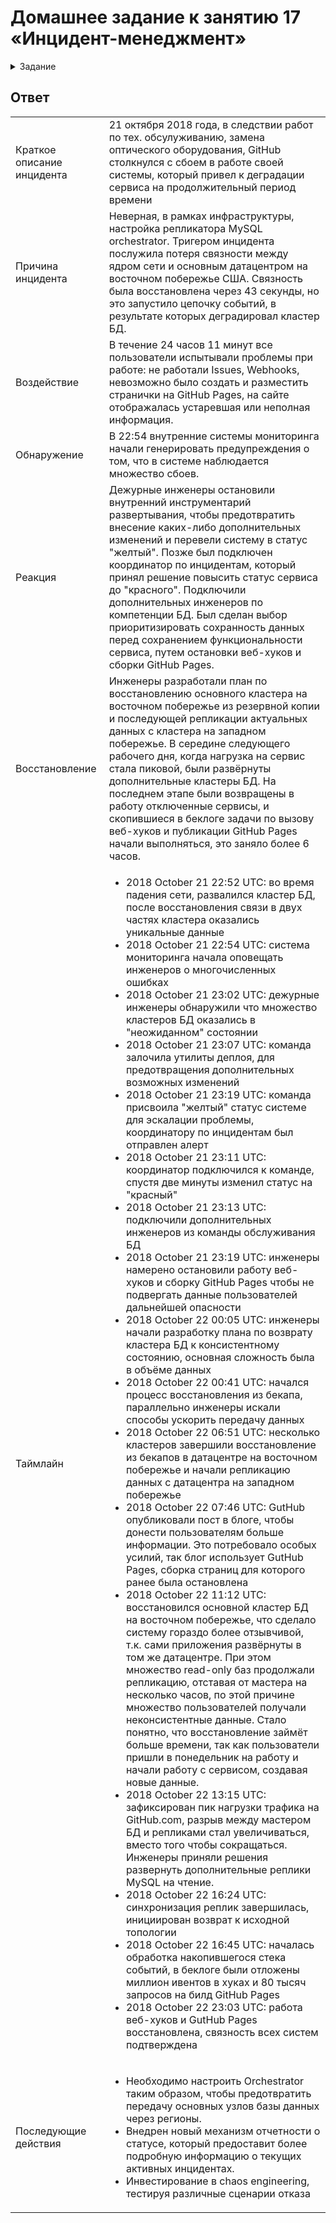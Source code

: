 # Домашнее задание к занятию 17 «Инцидент-менеджмент»

<details>
  <summary>Задание</summary>
Составьте постмортем на основе реального сбоя системы GitHub в 2018 году.
</details>

## Ответ

|||
| ----------- | ----------- |
|Краткое описание инцидента|21 октября 2018 года, в следствии работ по тех. обсулуживанию, замена оптического оборудования, GitHub столкнулся с сбоем в работе своей системы, который привел к деградации сервиса на продолжительный период времени|
|Причина инцидента|Неверная, в рамках инфраструктуры, настройка репликатора MySQL orchestrator. Тригером инцидента послужила потеря связности между ядром сети и основным датацентром на восточном побережье США. Связность была восстановлена через 43 секунды, но это запустило цепочку событий, в результате которых деградировал кластер БД.|
|Воздействие|В течение 24 часов 11 минут все пользователи испытывали проблемы при работе: не работали Issues, Webhooks, невозможно было создать и разместить странички на GitHub Pages, на сайте отображалась устаревшая или неполная информация.|
|Обнаружение|В 22:54 внутренние системы мониторинга начали генерировать предупреждения о том, что в системе наблюдается множество сбоев.|
|Реакция|Дежурные инженеры остановили внутренний инструментарий развертывания, чтобы предотвратить внесение каких-либо дополнительных изменений и перевели систему в статус "желтый". Позже был подключен координатор по инцидентам, который принял решение повысить статус сервиса до "красного". Подключили дополнительных инженеров по компетенции БД. Был сделан выбор приоритизировать сохранность данных перед сохранением функциональности сервиса, путем остановки веб-хуков и сборки GitHub Pages.|
|Восстановление|Инженеры разработали план по восстановлению основного кластера на восточном побережье из резервной копии и последующей репликации актуальных данных с кластера на западном побережье. В середине следующего рабочего дня, когда нагрузка на сервис стала пиковой, были развёрнуты дополнительные кластеры БД. На последнем этапе были возвращены в работу отключенные сервисы, и скопившиеся в беклоге задачи по вызову веб-хуков и публикации GitHub Pages начали выполняться, это заняло более 6 часов.|
|Таймлайн|<ul><li>2018 October 21 22:52 UTC: во время падения сети, развалился кластер БД, после восстановления связи в двух частях кластера оказались уникальные данные</li><li>2018 October 21 22:54 UTC: система мониторинга начала оповещать инженеров о многочисленных ошибках</li><li>2018 October 21 23:02 UTC: дежурные инженеры обнаружили что множество кластеров БД оказались в "неожиданном" состоянии</li><li>2018 October 21 23:07 UTC: команда залочила утилиты деплоя, для предотвращения дополнительных возможных изменений</li><li>2018 October 21 23:19 UTC: команда присвоила "желтый" статус системе для эскалации проблемы, координатору по инцидентам был отправлен алерт</li><li>2018 October 21 23:11 UTC: координатор подключился к команде, спустя две минуты изменил статус на "красный"</li><li>2018 October 21 23:13 UTC: подключили дополнительных инженеров из команды обслуживания БД</li><li>2018 October 21 23:19 UTC: инженеры намерено остановили работу веб-хуков и сборку GitHub Pages чтобы не подвергать данные пользователей дальнейшей опасности</li><li>2018 October 22 00:05 UTC: инженеры начали разработку плана по возврату кластера БД к консистентному состоянию, основная сложность была в объёме данных</li><li>2018 October 22 00:41 UTC: начался процесс восстановления из бекапа, параллельно инженеры искали способы ускорить передачу данных</li><li>2018 October 22 06:51 UTC: несколько кластеров завершили восстановление из бекапов в датацентре на восточном побережье и начали репликацию данных с датацентра на западном побережье</li><li>2018 October 22 07:46 UTC: GutHub опубликовали пост в блоге, чтобы донести пользователям больше информации. Это потребовало особых усилий, так блог использует GutHub Pages, сборка страниц для которого ранее была остановлена</li><li>2018 October 22 11:12 UTC: восстановился основной кластер БД на восточном побережье, что сделало систему гораздо более отзывчивой, т.к. сами приложения развёрнуты в том же датацентре. При этом множество read-only баз продолжали  репликацию, отставая от мастера на несколько часов, по этой причине множество пользователей получали неконсистентные данные. Стало понятно, что восстановление займёт больше времени, так как пользователи пришли в понедельник на работу и начали работу с сервисом, создавая новые данные.</li><li>2018 October 22 13:15 UTC: зафиксирован пик нагрузки трафика на GitHub.com, разрыв между мастером БД и репликами стал увеличиваться, вместо того чтобы сокращаться. Инженеры приняли решения развернуть дополнительные реплики MySQL на чтение.</li><li>2018 October 22 16:24 UTC: синхронизация реплик завершилась, инициирован возврат к исходной топологии</li><li>2018 October 22 16:45 UTC: началась обработка накопившегося стека событий, в беклоге были отложены миллион ивентов в хуках и 80 тысяч запросов на билд GitHub Pages</li><li>2018 October 22 23:03 UTC: работа веб-хуков и GutHub Pages восстановлена, связность всех систем подтверждена</li>|
|Последующие действия|<ul><li>Необходимо настроить Orchestrator таким образом, чтобы предотвратить передачу основных узлов базы данных через регионы.</li><li>Внедрен новый механизм отчетности о статусе, который предоставит более подробную информацию о текущих активных инцидентах.</li><li>Инвестирование в chaos engineering, тестируя различные сценарии отказа</li>|